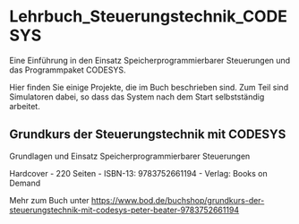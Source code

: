# Lehrbuch_Steuerungstechnik_CODESYS

Eine Einführung in den Einsatz Speicherprogrammierbarer Steuerungen und das Programmpaket CODESYS.

Hier finden Sie einige Projekte, die im Buch beschrieben sind. Zum Teil sind Simulatoren dabei, so dass das System nach dem Start selbstständig arbeitet.


Grundkurs der Steuerungstechnik mit CODESYS
-------------------------------------------
Grundlagen und Einsatz Speicherprogrammierbarer Steuerungen

Hardcover - 220 Seiten - ISBN-13: 9783752661194 - Verlag: Books on Demand

Mehr zum Buch unter https://www.bod.de/buchshop/grundkurs-der-steuerungstechnik-mit-codesys-peter-beater-9783752661194
